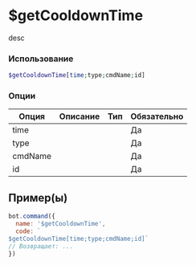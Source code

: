 # $getCooldownTime
desc
### Использование
```php
$getCooldownTime[time;type;cmdName;id]
```

### Опции

| Опция | Описание | Тип | Обязательно |
|--------|-------------|------|----------|
| time |  |  | Да | 
| type |  |  | Да | 
| cmdName |  |  | Да |
| id |  |  | Да |
## Пример(ы)

```javascript
bot.command({
  name: '$getCooldownTime',
  code: `
$getCooldownTime[time;type;cmdName;id]`
// Возвращает: ...
})
```